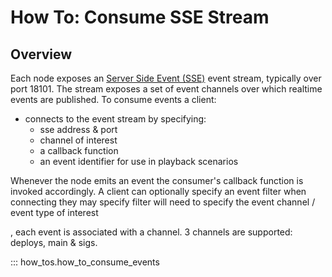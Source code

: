 # How To: Consume SSE Stream

## Overview


Each node exposes an [Server Side Event (SSE)](https://en.wikipedia.org/wiki/Server-sent_events) event stream, typically over port 18101.  The stream exposes a set of event channels over which realtime events are published.  To consume events a client:

- connects to the event stream by specifying:
    - sse address & port
    - channel of interest
    - a callback function
    - an event identifier for use in playback scenarios 
    
Whenever the node emits an event the consumer's callback function is invoked accordingly.  A client can optionally specify an event filter when connecting
they may specify filter  will need to specify the event channel / event type of interest 

, each event is associated with a channel.  3 channels are supported: deploys, main & sigs.

::: how_tos.how_to_consume_events
